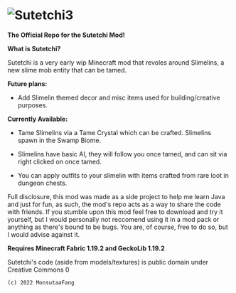 # ![Sutetchi3](https://user-images.githubusercontent.com/117858041/205717785-18a6f5dd-f3e0-479f-9179-beafcd9d492d.png)


**The Official Repo for the Sutetchi Mod!**

**What is Sutetchi?**

Sutetchi is a very early wip Minecraft mod that revoles around Slimelins, a new slime mob entity that can be tamed.

**Future plans:**

* Add Slimelin themed decor and misc items used for building/creative purposes.

**Currently Available:**

* Tame Slimelins via a Tame Crystal which can be crafted. Slimelins spawn in the Swamp Biome.

* Slimelins have basic AI, they will follow you once tamed, and can sit via right clicked on once tamed.

* You can apply outfits to your slimelin with items crafted from rare loot in dungeon chests.

Full disclosure, this mod was made as a side project to help me learn Java and just for fun, as such, the mod's repo acts as a way to share the code with friends. If you stumble upon this mod feel free to download and try it yourself, but I would personally not reccomend using it in a mod pack or anything as there's
bound to be bugs. You are, of course, free to do so, but I would advise against it.

**Requires Minecraft Fabric 1.19.2 and GeckoLib 1.19.2**

Sutetchi's code (aside from models/textures) is public domain under Creative Commons 0

    (c) 2022 MonsutaaFang
